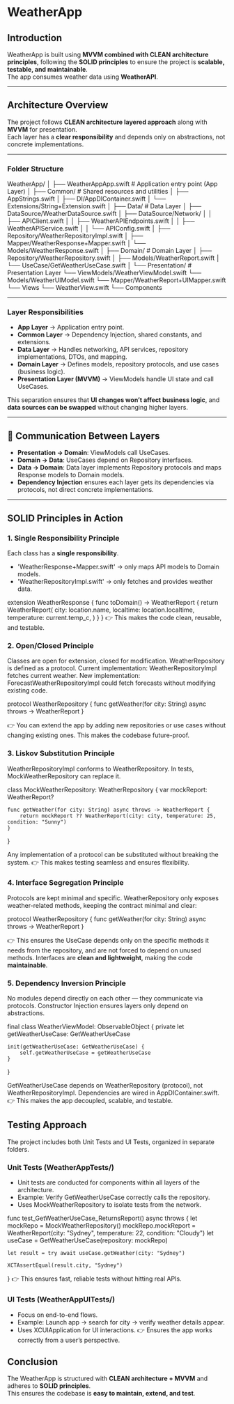 # WeatherApp

## Introduction
WeatherApp is built using **MVVM combined with CLEAN architecture principles**, following the **SOLID principles** to ensure the project is **scalable, testable, and maintainable**.  
The app consumes weather data using **WeatherAPI**.

---

## Architecture Overview
The project follows **CLEAN architecture layered approach** along with **MVVM** for presentation.  
Each layer has a **clear responsibility** and depends only on abstractions, not concrete implementations.

---

### Folder Structure

WeatherApp/
│
├── WeatherAppApp.swift        # Application entry point (App Layer)
│
├── Common/                    # Shared resources and utilities
│   ├── AppStrings.swift
│   ├── DI/AppDIContainer.swift
│   └── Extensions/String+Extension.swift
│
├── Data/                      # Data Layer
│   ├── DataSource/WeatherDataSource.swift
│   ├── DataSource/Network/
│   │   ├── APIClient.swift
│   │   ├── WeatherAPIEndpoints.swift
│   │   ├── WeatherAPIService.swift
│   │   └── APIConfig.swift
│   ├── Repository/WeatherRepositoryImpl.swift
│   ├── Mapper/WeatherResponse+Mapper.swift
│   └── Models/WeatherResponse.swift
│
├── Domain/                    # Domain Layer
│   ├── Repository/WeatherRepository.swift
│   ├── Models/WeatherReport.swift
│   └── UseCase/GetWeatherUseCase.swift
│
└── Presentation/              # Presentation Layer 
    └── ViewModels/WeatherViewModel.swift
    └── Models/WeatherUIModel.swift
    └── Mapper/WeatherReport+UIMapper.swift
    └── Views
        └── WeatherView.swift
        └── Components

---
    
### Layer Responsibilities
- **App Layer** → Application entry point.  
- **Common Layer** → Dependency Injection, shared constants, and extensions.  
- **Data Layer** → Handles networking, API services, repository implementations, DTOs, and mapping.  
- **Domain Layer** → Defines models, repository protocols, and use cases (business logic).  
- **Presentation Layer (MVVM)** → ViewModels handle UI state and call UseCases.
  
This separation ensures that **UI changes won’t affect business logic**, and **data sources can be swapped** without changing higher layers.

---

## 🔄 Communication Between Layers
- **Presentation → Domain**: ViewModels call UseCases.  
- **Domain → Data**: UseCases depend on Repository interfaces.  
- **Data → Domain**: Data layer implements Repository protocols and maps Response models to Domain models.  
- **Dependency Injection** ensures each layer gets its dependencies via protocols, not direct concrete implementations.  

---

## SOLID Principles in Action

### 1. Single Responsibility Principle
Each class has a **single responsibility**.  
- 'WeatherResponse+Mapper.swift' → only maps API models to Domain models.  
- 'WeatherRepositoryImpl.swift' → only fetches and provides weather data.  

extension WeatherResponse {
    func toDomain() -> WeatherReport {
        return WeatherReport(
            city: location.name,
            localtime: location.localtime,
            temperature: current.temp_c,
        )
    }
}
👉 This makes the code clean, reusable, and testable.

### 2. Open/Closed Principle
Classes are open for extension, closed for modification.
WeatherRepository is defined as a protocol.
Current implementation: WeatherRepositoryImpl fetches current weather.
New implementation: ForecastWeatherRepositoryImpl could fetch forecasts without modifying existing code.

protocol WeatherRepository {
    func getWeather(for city: String) async throws -> WeatherReport
}

👉 You can extend the app by adding new repositories or use cases without changing existing ones.
This makes the codebase future-proof.

### 3. Liskov Substitution Principle
WeatherRepositoryImpl conforms to WeatherRepository.
In tests, MockWeatherRepository can replace it.

class MockWeatherRepository: WeatherRepository {
    var mockReport: WeatherReport?
    
    func getWeather(for city: String) async throws -> WeatherReport {
        return mockReport ?? WeatherReport(city: city, temperature: 25, condition: "Sunny")
    }
}

Any implementation of a protocol can be substituted without breaking the system.
👉 This makes testing seamless and ensures flexibility.

### 4. Interface Segregation Principle
Protocols are kept minimal and specific.
WeatherRepository only exposes weather-related methods, keeping the contract minimal and clear:

protocol WeatherRepository {
    func getWeather(for city: String) async throws -> WeatherReport
}

👉 This ensures the UseCase depends only on the specific methods it needs from the repository, and are not forced to depend on unused methods.
Interfaces are **clean and lightweight**, making the code **maintainable**.

### 5. Dependency Inversion Principle
No modules depend directly on each other — they communicate via protocols.
Constructor Injection ensures layers only depend on abstractions.

final class WeatherViewModel: ObservableObject {
    private let getWeatherUseCase: GetWeatherUseCase
    
    init(getWeatherUseCase: GetWeatherUseCase) {
        self.getWeatherUseCase = getWeatherUseCase
    }
}

GetWeatherUseCase depends on WeatherRepository (protocol), not WeatherRepositoryImpl.
Dependencies are wired in AppDIContainer.swift.
👉 This makes the app decoupled, scalable, and testable.


## Testing Approach
The project includes both Unit Tests and UI Tests, organized in separate folders.

### Unit Tests (WeatherAppTests/)
 - Unit tests are conducted for components within all layers of the architecture.
 - Example: Verify GetWeatherUseCase correctly calls the repository.
 - Uses MockWeatherRepository to isolate tests from the network.

func test_GetWeatherUseCase_ReturnsReport() async throws {
    let mockRepo = MockWeatherRepository()
    mockRepo.mockReport = WeatherReport(city: "Sydney", temperature: 22, condition: "Cloudy")
    let useCase = GetWeatherUseCase(repository: mockRepo)
    
    let result = try await useCase.getWeather(city: "Sydney")
    
    XCTAssertEqual(result.city, "Sydney")
}
👉 This ensures fast, reliable tests without hitting real APIs.

### UI Tests (WeatherAppUITests/)
 - Focus on end-to-end flows.
 - Example: Launch app → search for city → verify weather details appear.
 - Uses XCUIApplication for UI interactions.
👉 Ensures the app works correctly from a user’s perspective.

## Conclusion
The WeatherApp is structured with **CLEAN architecture + MVVM** and adheres to **SOLID principles**.  
This ensures the codebase is **easy to maintain, extend, and test**.
